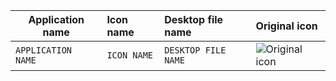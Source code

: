 | Application name | Icon name | Desktop file name | Original icon |
| --- | :-- | :-- | :-- |
| `APPLICATION NAME`| `ICON NAME` | `DESKTOP FILE NAME` | ![Original icon](https://avatars3.githubusercontent.com/u/5593384?v=3&s=96)|
